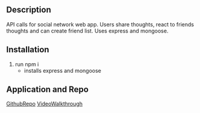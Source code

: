 ## Description

API calls for social network web app. Users share thoughts, react to friends thoughts and can create friend list. Uses express and mongoose.

## Installation

1. run npm i
    * installs express and mongoose

## Application and Repo

[GithubRepo](https://github.com/kji00/socialNetworkAPI)
[VideoWalkthrough]()